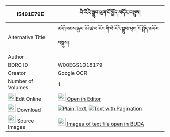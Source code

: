 |I5491E79E|བཻ་རོའི་སྒྲུབ་ཕུག་ངོ་སྤྲོད་མདོར་བསྡུས། 
| --- | --- 
|Alternative Title |མདོ་ཁམས་རྒྱལ་མོ་ཚ་བ་རོང་གི་བཻ་རོའི་སྒྲུབ་ཕུག་ངོ་སྤྲོད་མདོར་བསྡུས།
|Author | 
|BDRC ID | W00EGS1018179
|Creator | Google OCR
|Number of Volumes| 1
|<img width="25" src="https://img.icons8.com/color/25/000000/edit-property.png">Edit Online| [<img width="25" src="https://avatars.githubusercontent.com/u/45091458?s=200&v=4"> Open in Editor](http://editor.openpecha.org/I5491E79E)
|<img width="25" src="https://img.icons8.com/fluent/48/000000/download-2.png"/>  Download | [![](https://img.icons8.com/color/20/000000/txt.png)Plain Text](https://github.com/Openpecha/I5491E79E/releases/download/v1/bai_ro_i_drubpuk_ngotro_dordu_plain_I5491E79E.zip), [![](https://img.icons8.com/color/20/000000/txt.png)Text with Pagination](https://github.com/Openpecha/I5491E79E/releases/download/v1/bai_ro_i_drubpuk_ngotro_dordu_pages_I5491E79E.zip)
|<img width="25" src="https://img.icons8.com/plasticine/100/000000/pictures-folder.png"/>  Source Images | [<img width="25" src="https://library.bdrc.io/icons/BUDA-small.svg"> Images of text file open in BUDA](https://library.bdrc.io/show/bdr:W00EGS1018179)